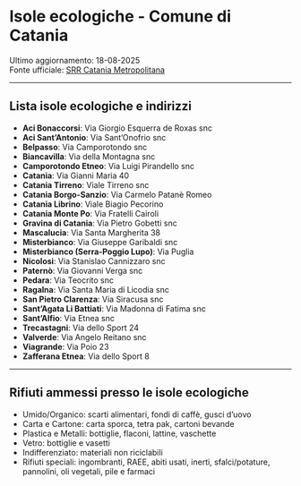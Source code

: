 # Isole ecologiche - Comune di Catania

Ultimo aggiornamento: 18-08-2025  
Fonte ufficiale: [SRR Catania Metropolitana](https://www.srrcataniametropolitana.it/differenziamocatania/)  

---

## Lista isole ecologiche e indirizzi

- **Aci Bonaccorsi**: Via Giorgio Esquerra de Roxas snc  
- **Aci Sant’Antonio**: Via Sant’Onofrio snc  
- **Belpasso**: Via Camporotondo snc  
- **Biancavilla**: Via della Montagna snc  
- **Camporotondo Etneo**: Via Luigi Pirandello snc  
- **Catania**: Via Gianni Maria 40  
- **Catania Tirreno**: Viale Tirreno snc  
- **Catania Borgo-Sanzio**: Via Carmelo Patanè Romeo  
- **Catania Librino**: Viale Biagio Pecorino  
- **Catania Monte Po**: Via Fratelli Cairoli  
- **Gravina di Catania**: Via Pietro Gobetti snc  
- **Mascalucia**: Via Santa Margherita 38  
- **Misterbianco**: Via Giuseppe Garibaldi snc  
- **Misterbianco (Serra-Poggio Lupo)**: Via Puglia  
- **Nicolosi**: Via Stanislao Cannizzaro snc  
- **Paternò**: Via Giovanni Verga snc  
- **Pedara**: Via Teocrito snc  
- **Ragalna**: Via Santa Maria di Licodia snc  
- **San Pietro Clarenza**: Via Siracusa snc  
- **Sant’Agata Li Battiati**: Via Madonna di Fatima snc  
- **Sant’Alfio**: Via Etnea snc  
- **Trecastagni**: Via dello Sport 24  
- **Valverde**: Via Angelo Reitano snc  
- **Viagrande**: Via Poio 23  
- **Zafferana Etnea**: Via dello Sport 8  

---

## Rifiuti ammessi presso le isole ecologiche

- Umido/Organico: scarti alimentari, fondi di caffè, gusci d’uovo  
- Carta e Cartone: carta sporca, tetra pak, cartoni bevande  
- Plastica e Metalli: bottiglie, flaconi, lattine, vaschette  
- Vetro: bottiglie e vasetti  
- Indifferenziato: materiali non riciclabili  
- Rifiuti speciali: ingombranti, RAEE, abiti usati, inerti, sfalci/potature, pannolini, oli vegetali, pile e farmaci
